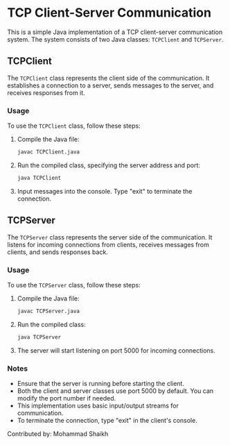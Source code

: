 # TCP Client-Server Communication

This is a simple Java implementation of a TCP client-server communication system. The system consists of two Java classes: `TCPClient` and `TCPServer`.

## TCPClient

The `TCPClient` class represents the client side of the communication. It establishes a connection to a server, sends messages to the server, and receives responses from it.

### Usage

To use the `TCPClient` class, follow these steps:

1. Compile the Java file:
    ```bash
    javac TCPClient.java
    ```

2. Run the compiled class, specifying the server address and port:
    ```bash
    java TCPClient
    ```

3. Input messages into the console. Type "exit" to terminate the connection.

## TCPServer

The `TCPServer` class represents the server side of the communication. It listens for incoming connections from clients, receives messages from clients, and sends responses back.

### Usage

To use the `TCPServer` class, follow these steps:

1. Compile the Java file:
    ```bash
    javac TCPServer.java
    ```

2. Run the compiled class:
    ```bash
    java TCPServer
    ```

3. The server will start listening on port 5000 for incoming connections.

### Notes

- Ensure that the server is running before starting the client.
- Both the client and server classes use port 5000 by default. You can modify the port number if needed.
- This implementation uses basic input/output streams for communication.
- To terminate the connection, type "exit" in the client's console.

Contributed by: Mohammad Shaikh
